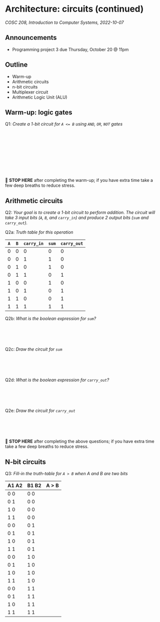 # Architecture: circuits (continued)
_COSC 208, Introduction to Computer Systems, 2022-10-07_

## Announcements
* Programming project 3 due Thursday, October 20 @ 11pm

## Outline
* Warm-up
* Arithmetic circuits
* n-bit circuits
* Multiplexer circuit
* Arithmetic Logic Unit (ALU)


## Warm-up: logic gates
Q1: _Create a 1-bit circuit for `A <= B` using `AND`, `OR`, `NOT` gates_
```











```

🛑 **STOP HERE** after completing the warm-up; if you have extra time take a few deep breaths to reduce stress.

## Arithmetic circuits
Q2: _Your goal is to create a 1-bit circuit to perform addition. The circuit will take 3 input bits (`A`, `B`, and `carry_in`) and produce 2 output bits (`sum` and `carry_out`)._

Q2a: _Truth table for this operation_

| `A` | `B` | `carry_in` | `sum` | `carry_out` |
|-----|-----|------------|-------|-------------|
|  0  |  0  |     0      |   0   |      0      |
|  0  |  0  |     1      |   1   |      0      |
|  0  |  1  |     0      |   1   |      0      |
|  0  |  1  |     1      |   0   |      1      |
|  1  |  0  |     0      |   1   |      0      |
|  1  |  0  |     1      |   0   |      1      |
|  1  |  1  |     0      |   0   |      1      |
|  1  |  1  |     1      |   1   |      1      |

Q2b: _What is the boolean expression for `sum`?_
```





```

Q2c: _Draw the circuit for `sum`_
```





```

Q2d: _What is the boolean expression for `carry_out`?_
```





```

Q2e: _Draw the circuit for `carry_out`_
```





```

🛑 **STOP HERE** after completing the above questions; if you have extra time take a few deep breaths to reduce stress.

## N-bit circuits
Q3: _Fill-in the truth-table for `A > B` when A and B are two bits_

| A1 A2 | B1 B2 | A > B |
| ----- | ----- | ----- |
| 0   0 | 0   0 |       |
| 0   1 | 0   0 |       |
| 1   0 | 0   0 |       |
| 1   1 | 0   0 |       |
| 0   0 | 0   1 |       |
| 0   1 | 0   1 |       |
| 1   0 | 0   1 |       |
| 1   1 | 0   1 |       |
| 0   0 | 1   0 |       |
| 0   1 | 1   0 |       |
| 1   0 | 1   0 |       |
| 1   1 | 1   0 |       |
| 0   0 | 1   1 |       |
| 0   1 | 1   1 |       |
| 1   0 | 1   1 |       |
| 1   1 | 1   1 |       |